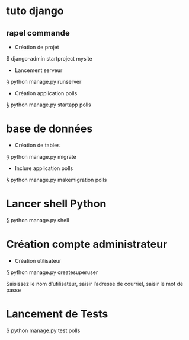 # tuto django

## rapel commande

- Création de projet

$ django-admin startproject mysite

- Lancement serveur

§ python manage.py runserver

- Création application polls

§ python manage.py startapp polls

# base de données

- Création de tables

§ python manage.py migrate

- Inclure application polls

§ python manage.py makemigration polls

# Lancer shell Python

§ python manage.py shell

# Création compte administrateur

- Création utilisateur

§ python manage.py createsuperuser

Saisissez le nom d’utilisateur,  saisir l’adresse de courriel,  saisir le mot de passe

# Lancement de Tests

$ python manage.py test polls

